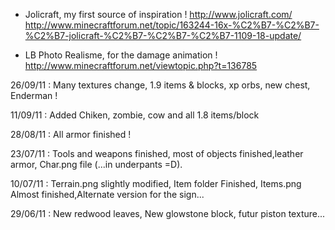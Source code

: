 * Jolicraft, my first source of inspiration !
http://www.jolicraft.com/
http://www.minecraftforum.net/topic/163244-16x-%C2%B7-%C2%B7-%C2%B7-jolicraft-%C2%B7-%C2%B7-%C2%B7-1109-18-update/

* LB Photo Realisme, for the damage animation !
http://www.minecraftforum.net/viewtopic.php?t=136785


26/09/11 :
Many textures change, 1.9 items & blocks, xp orbs, new chest, Enderman !

11/09/11 :
Added Chiken, zombie, cow and all 1.8 items/block

28/08/11 :
All armor finished !

23/07/11 :
Tools and weapons finished, most of objects finished,leather armor, Char.png file (...in underpants =D).

10/07/11 :
Terrain.png slightly modified, Item folder Finished, Items.png Almost finished,Alternate version for the sign...

29/06/11 :
New redwood leaves, New glowstone block, futur piston texture...


